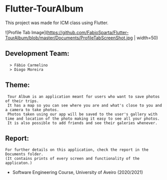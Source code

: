 # Flutter-TourAlbum
 This project was made for ICM class using Flutter.
 
 ![Profile Tab Image](https://github.com/FabioSparta/Flutter-TourAlbum/blob/master/Documents/ProfileTabScreenShot.jpg | width=50)
 
 ## Development Team:
      > Fábio Carmelino
      > Diogo Moreira

## Theme: 
     Tour Album is an application meant for users who want to save photos of their trips.
     It has a map so you can see where you are and what's close to you and a camera to take photos. 
     Photos taken using our app will be saved to the user's gallery with time and location of the photo making it easy to see all your photos. 
     It is also possible to add friends and see their galeries whenever.
## Report: 
    For further details on this application, check the report in the Documents folder. 
    (It contains prints of every screen and functionality of the applicaton.)

- Software Engineering Course, University of Aveiro   (2020/2021)

